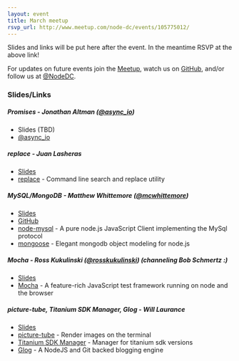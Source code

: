 ```yaml
---
layout: event
title: March meetup
rsvp_url: http://www.meetup.com/node-dc/events/105775012/
---
```


Slides and links will be put here after the event. In the meantime RSVP at the above link!

For updates on future events join the [Meetup](http://www.meetup.com/node-dc/), watch us on [GitHub](http://nodedc.github.com/), and/or follow us at [@NodeDC](http://twitter.com/nodedc).

### Slides/Links

##### Promises - Jonathan Altman ([@async_io](http://twitter.com/async_io))

- Slides (TBD)
- [@async_io](http://twitter.com/async_io)

##### replace - Juan Lasheras
- [Slides](http://www.juanl.org/talks/replace)
- [replace](https://github.com/harthur/replace) - Command line search and replace utility
##### MySQL/MongoDB - Matthew Whittemore ([@mcwhittemore](http://twitter.com/mcwhittemore))
- [Slides](http://willrobotsdream.com/mysql-mongodb-nodedc.html)
- [GitHub](https://github.com/mcwhittemore/node-dc/tree/master/02-2013)
- [node-mysql](https://github.com/felixge/node-mysql) - A pure node.js JavaScript Client implementing the MySql protocol
- [mongoose](http://mongoosejs.com/) - Elegant mongodb object modeling for node.js##### Mocha -	Ross Kukulinski ([@rosskukulinski](http://twitter.com/rosskukulinski)) (channeling Bob Schmertz :)
- [Slides](decks/2013-03/Mocha-presentation.ppt)
- [Mocha](http://visionmedia.github.com/mocha/) - A feature-rich JavaScript test framework running on node and the browser##### picture-tube, Titanium SDK Manager, Glog - Will Laurance
- [Slides](decks/2013-03/will-laurance-slides-3-13-13.pdf)
- [picture-tube](https://github.com/substack/picture-tube) - Render images on the terminal
- [Titanium SDK Manager](https://github.com/russfrank/tsm) - Manager for titanium sdk versions
- [Glog](https://github.com/guyht/Glog/) - A NodeJS and Git backed blogging engine


